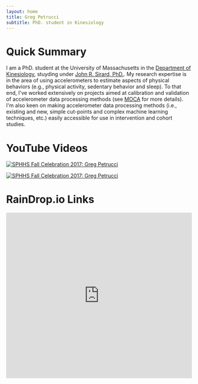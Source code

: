 ```yaml
---
layout: home
title: Greg Petrucci
subtitle: PhD. student in Kinesiology
---
```


# Quick Summary

I am a PhD. student at the University of Massachusetts in the [Department of Kinesiology](https://www.umass.edu/sphhs/kinesiology), stuyding under [John R. Sirard, PhD.](https://blogs.umass.edu/pahl/about-us/bios/john-sirard/). My research expertise is in the area of using accelerometers to estimate aspects of physical behaviors (e.g., physical activity, sedentary behavior and sleep). To that end, I've worked extensively on projects aimed at calibration and validation of accelerometer data processing methods (see [MOCA](https://gregpetrucci.com/moca/) for more details). I'm also keen on making accelerometer data processing methods (i.e., existing and new, simple cut-points and complex machine learning techniques, etc.) easily accessible for use in intervention and cohort studies.  

# YouTube Videos

[![SPHHS Fall Celebration 2017: Greg Petrucci](https://img.youtu.be/0TDji8iK6iw?si=7cGVXti_HNqVPIri/default.jpg)](https://youtu.be/0TDji8iK6iw?si=7cGVXti_HNqVPIri)

[![SPHHS Fall Celebration 2017: Greg Petrucci](https://img.youtu.be/O1NxXq7pszA?si=CTQYDhgCvJYY6j4H/default.jpg)](https://youtu.be/O1NxXq7pszA?si=CTQYDhgCvJYY6j4H)


# RainDrop.io Links
<iframe style="border: 1; width: 100%; height: 450px;" allowfullscreen frameborder="0" src="https://raindrop.io/gpetrucci/social-links-42350973/embed"></iframe>
